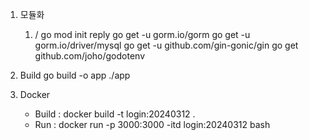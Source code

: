 1. 모듈화 
    1) / 
        go mod init reply
        go get -u gorm.io/gorm
        go get -u gorm.io/driver/mysql
        go get -u github.com/gin-gonic/gin
        go get github.com/joho/godotenv

2. Build
    go build -o app
    ./app 


3. Docker 
    - Build : docker build -t login:20240312 .
    - Run : docker run -p 3000:3000 -itd login:20240312  bash